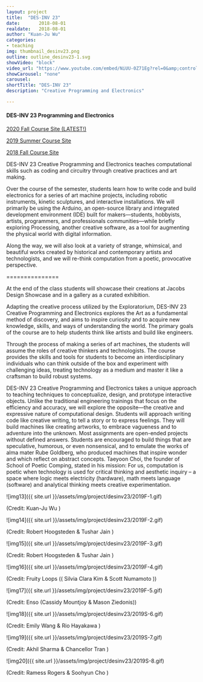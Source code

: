 ```yaml
---
layout: project
title:  "DES-INV 23"
date:  		2018-08-01
realdate:	2018-08-01
author: "Kuan-Ju Wu"
categories:
- teaching
img: thumbnail_desinv23.png
outline: outline_desinv23-1.svg
showVideo: "block"
video_url: "https://www.youtube.com/embed/NiUU-0Z71Eg?rel=0&amp;controls=0&amp;showinfo=0"
showCarousel: "none"
carousel:
shortTitle: "DES-INV 23"
description: "Creative Programming and Electronics"

---
```

#### DES-INV 23 Programming and Electronics ####

[2020 Fall Course Site (LATEST!)](https://sites.google.com/berkeley.edu/des-inv23-spring2020/final-showcase)

[2019 Summer Course Site](https://sites.google.com/site/desinv23summer2019/)

[2018 Fall Course Site](https://sites.google.com/site/desinv23/spring2019/assignments/final)

DES-INV 23 Creative Programming and Electronics teaches computational skills such as coding and circuitry through creative practices and art making.

Over the course of the semester, students learn how to write code and build electronics for a series of art machine projects, including robotic instruments, kinetic sculptures, and interactive installations. We will primarily be using the Arduino, an open-source library and integrated development environment (IDE) built for makers—students, hobbyists, artists, programmers, and professionals communities—while briefly exploring Processing, another creative software, as a tool for augmenting the physical world with digital information.

Along the way, we will also look at a variety of strange, whimsical, and beautiful works created by historical and contemporary artists and technologists, and we will re-think computation from a poetic, provocative perspective.

===============


At the end of the class students will showcase their creations at Jacobs Design Showcase and in a gallery as a curated exhibition.  

Adapting the creative process utilized by the Exploratorium, DES-INV 23 Creative Programming and Electronics explores the Art as a fundamental method of discovery, and aims to inspire curiosity and to acquire new knowledge, skills, and ways of understanding the world. The primary goals of the course are to help students think like artists and build like engineers.

Through the process of making a series of art machines, the students will assume the roles of creative thinkers and technologists. The course provides the skills and tools for students to become an interdisciplinary individuals who can think outside of the box and experiment with challenging ideas, treating technology as a medium and master it like a craftsman to build robust systems.

DES-INV 23 Creative Programming and Electronics takes a unique approach to teaching techniques to conceptualize, design, and prototype interactive objects. Unlike the traditional engineering trainings that focus on the efficiency and accuracy, we will explore the opposite—the creative and expressive nature of computational design. Students will approach writing code like creative writing, to tell a story or to express feelings. They will build machines like creating artworks, to embrace vagueness and to adventure into the unknown. Most assignments are open-ended projects without defined answers. Students are encouraged to build things that are speculative, humorous, or even nonsensical, and to emulate the works of alma mater Rube Goldberg, who produced machines that inspire wonder and which reflect on abstract concepts. Taeyoon Choi, the founder of School of Poetic Comping, stated in his mission:  For us, computation is poetic when technology is used for critical thinking and aesthetic inquiry – a space where logic meets electricity (hardware), math meets language (software) and analytical thinking meets creative experimentation. 



![img13]({{ site.url }}/assets/img/project/desinv23/2019F-1.gif)

(Credit: Kuan-Ju Wu )

![img14]({{ site.url }}/assets/img/project/desinv23/2019F-2.gif)

(Credit: Robert Hoogsteden & Tushar Jain )

![img15]({{ site.url }}/assets/img/project/desinv23/2019F-3.gif)

(Credit: Robert Hoogsteden & Tushar Jain  )

![img16]({{ site.url }}/assets/img/project/desinv23/2019F-4.gif)

(Credit: Fruity Loops (( Silvia Clara Kim & Scott Numamoto  ))

![img17]({{ site.url }}/assets/img/project/desinv23/2019F-5.gif)

(Credit:  Enso (Cassidy Mountjoy & Mason Ziedonis))

![img18]({{ site.url }}/assets/img/project/desinv23/2019S-6.gif)

(Credit: Emily Wang & Rio Hayakawa )

![img19]({{ site.url }}/assets/img/project/desinv23/2019S-7.gif)

(Credit: Akhil Sharma & Chancellor Tran )


![img20]({{ site.url }}/assets/img/project/desinv23/2019S-8.gif)

(Credit: Ramess Rogers & Soohyun Cho )


